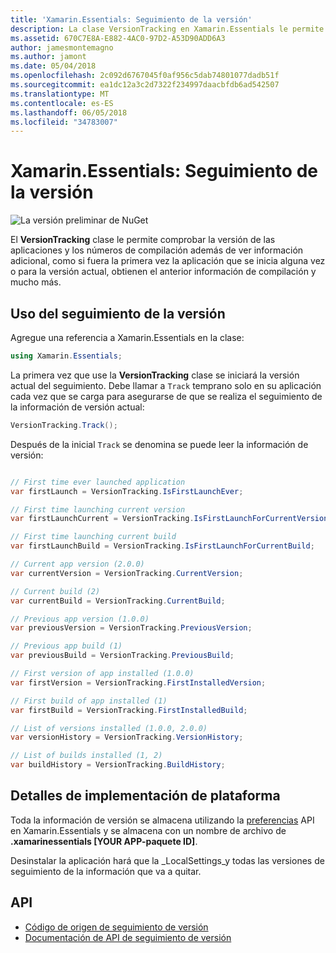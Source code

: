 ```yaml
---
title: 'Xamarin.Essentials: Seguimiento de la versión'
description: La clase VersionTracking en Xamarin.Essentials le permite comprobar la versión de las aplicaciones y los números de compilación además de ver información adicional, como si fuera la primera vez la aplicación que se inicia alguna vez o para la versión actual, obtienen la generación anterior información y mucho más.
ms.assetid: 670C7E8A-E882-4AC0-97D2-A53D90ADD6A3
author: jamesmontemagno
ms.author: jamont
ms.date: 05/04/2018
ms.openlocfilehash: 2c092d6767045f0af956c5dab74801077dadb51f
ms.sourcegitcommit: ea1dc12a3c2d7322f234997daacbfdb6ad542507
ms.translationtype: MT
ms.contentlocale: es-ES
ms.lasthandoff: 06/05/2018
ms.locfileid: "34783007"
---
```

# <a name="xamarinessentials-version-tracking"></a>Xamarin.Essentials: Seguimiento de la versión

![La versión preliminar de NuGet](~/media/shared/pre-release.png)

El **VersionTracking** clase le permite comprobar la versión de las aplicaciones y los números de compilación además de ver información adicional, como si fuera la primera vez la aplicación que se inicia alguna vez o para la versión actual, obtienen el anterior información de compilación y mucho más.

## <a name="using-version-tracking"></a>Uso del seguimiento de la versión

Agregue una referencia a Xamarin.Essentials en la clase:

```csharp
using Xamarin.Essentials;
```

La primera vez que use la **VersionTracking** clase se iniciará la versión actual del seguimiento. Debe llamar a `Track` temprano solo en su aplicación cada vez que se carga para asegurarse de que se realiza el seguimiento de la información de versión actual:

```csharp
VersionTracking.Track();
```

Después de la inicial `Track` se denomina se puede leer la información de versión:

```csharp

// First time ever launched application
var firstLaunch = VersionTracking.IsFirstLaunchEver;

// First time launching current version
var firstLaunchCurrent = VersionTracking.IsFirstLaunchForCurrentVersion;

// First time launching current build
var firstLaunchBuild = VersionTracking.IsFirstLaunchForCurrentBuild;

// Current app version (2.0.0)
var currentVersion = VersionTracking.CurrentVersion;

// Current build (2)
var currentBuild = VersionTracking.CurrentBuild;

// Previous app version (1.0.0)
var previousVersion = VersionTracking.PreviousVersion;

// Previous app build (1)
var previousBuild = VersionTracking.PreviousBuild;

// First version of app installed (1.0.0)
var firstVersion = VersionTracking.FirstInstalledVersion;

// First build of app installed (1)
var firstBuild = VersionTracking.FirstInstalledBuild;

// List of versions installed (1.0.0, 2.0.0)
var versionHistory = VersionTracking.VersionHistory;

// List of builds installed (1, 2)
var buildHistory = VersionTracking.BuildHistory;
```

## <a name="platform-implementation-specifics"></a>Detalles de implementación de plataforma

Toda la información de versión se almacena utilizando la [preferencias](preferences.md) API en Xamarin.Essentials y se almacena con un nombre de archivo de **.xamarinessentials [YOUR APP-paquete ID]**.

Desinstalar la aplicación hará que la _LocalSettings_y todas las versiones de seguimiento de la información que va a quitar.

## <a name="api"></a>API

- [Código de origen de seguimiento de versión](https://github.com/xamarin/Essentials/tree/master/Xamarin.Essentials/VersionTracking)
- [Documentación de API de seguimiento de versión](xref:Xamarin.Essentials.VersionTracking)
